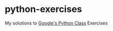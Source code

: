 # python-exercises
My solutions to [Google's Python Class][google-python-class] Exercises

[google-python-class]:https://developers.google.com/edu/python/
